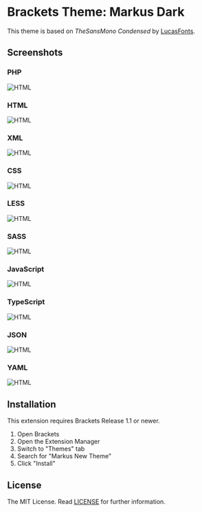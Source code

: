Brackets Theme: Markus Dark
===

This theme is based on _TheSansMono_ _Condensed_ by [LucasFonts](http://www.lucasfonts.com/fonts/thesansmono/thesansmono-condensed/overview/).

Screenshots
---

### PHP
![HTML](screenshots/php.png)

### HTML
![HTML](screenshots/html.png)

### XML
![HTML](screenshots/xml.png)

### CSS
![HTML](screenshots/css.png)

### LESS
![HTML](screenshots/less.png)

### SASS
![HTML](screenshots/sass.png)

### JavaScript
![HTML](screenshots/js.png)

### TypeScript
![HTML](screenshots/ts.png)

### JSON
![HTML](screenshots/json.png)

### YAML
![HTML](screenshots/yaml.png)

Installation
---

This extension requires Brackets Release 1.1 or newer.

1. Open Brackets
2. Open the Extension Manager
3. Switch to "Themes" tab
4. Search for "Markus New Theme"
5. Click "Install"

License
---

The MIT License. Read [LICENSE](LICENSE) for further information.